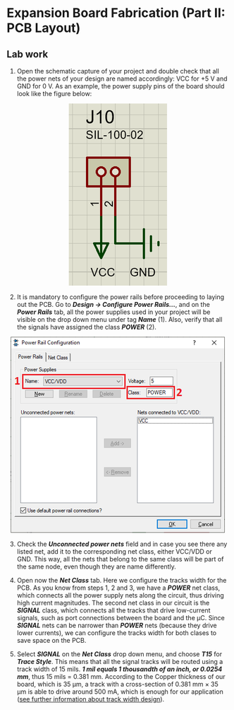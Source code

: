 # Expansion Board Fabrication (Part II: PCB Layout)

## Lab work

1. Open the schematic capture of your project and double check that all the power nets of your design are named accordingly: VCC for +5 V and GND for 0 V. As an example, the power supply pins of the board should look like the figure below:
<p align="center">
  <img src="img/power_supply_pins.png">
</p>

2. It is mandatory to configure the power rails before proceeding to laying out the PCB. Go to _**Design → Configure Power Rails...**_, and on the _**Power Rails**_ tab, all the power supplies used in your project will be visible on the drop down menu under tag _**Name**_ (1). Also, verify that all the signals have assigned the class __*POWER*__ (2).
<p align="center">
  <img src="img/power_rails_configuration.PNG">
</p>

3. Check the _**Unconnected power nets**_ field and in case you see there any listed net, add it to the corresponding net class, either VCC/VDD or GND. This way, all the nets that belong to the same class will be part of the same node, even though they are name differently. 

4. Open now the __*Net Class*__ tab. Here we configure the tracks width for the PCB. As you know from steps 1, 2 and 3, we have a __*POWER*__ net class, which connects all the power supply nets along the circuit, thus driving high current magnitudes. The second net class in our circuit is the __*SIGNAL*__ class, which connects all the tracks that drive low-current signals, such as port connections between the board and the &mu;C. Since _**SIGNAL**_ nets can be narrower than __*POWER*__ nets (because they drive lower currents), we can configure the tracks width for both clases to save space on the PCB.

5. Select _**SIGNAL**_ on the _**Net Class**_ drop down menu, and choose _**T15**_ for __*Trace Style*__. This means that all the signal tracks will be routed using a track width of 15 mils. __*1 mil equals 1 thousandth of an inch, or 0.0254 mm*__, thus 15 mils = 0.381 mm. According to the Copper thickness of our board, which is 35 &mu;m, a track with a cross-section of 0.381 mm × 35 &mu;m is able to drive around 500 mA, which is enough for our application ([see further information about track width design](https://www.protoexpress.com/blog/trace-current-capacity-pcb-design/)).